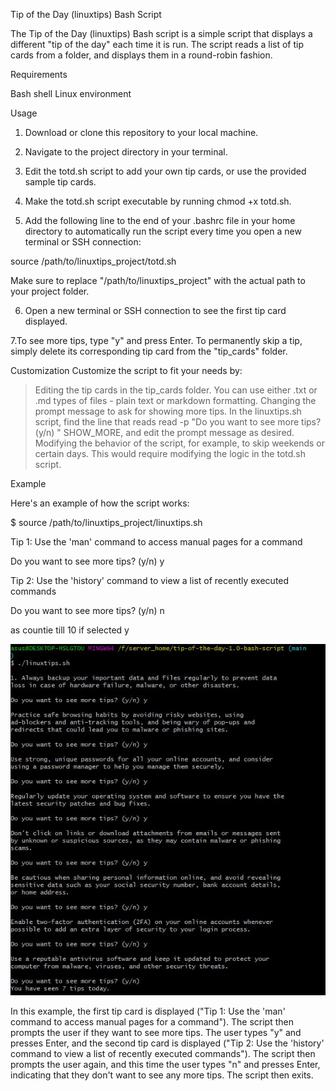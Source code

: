 Tip of the Day (linuxtips) Bash Script

The Tip of the Day (linuxtips) Bash script is a simple script that displays a 
different "tip of the day" each time it is run. The script reads a list of 
tip cards from a folder, and displays them in a round-robin fashion.

Requirements

Bash shell
Linux environment


Usage

1. Download or clone this repository to your local machine.

2. Navigate to the project directory in your terminal.

3. Edit the totd.sh script to add your own tip cards, or use the provided 
sample tip cards.

4. Make the totd.sh script executable by running chmod +x totd.sh.

5. Add the following line to the end of your .bashrc file in your home 
directory to automatically run the script every time you open a new 
terminal or SSH connection:

source /path/to/linuxtips_project/totd.sh

Make sure to replace "/path/to/linuxtips_project" with the actual path to your 
project folder.

6. Open a new terminal or SSH connection to see the first tip card 
displayed.

7.To see more tips, type "y" and press Enter. To permanently skip a tip, 
simply delete its corresponding tip card from the "tip_cards" folder.

Customization
Customize the script to fit your needs by:

>Editing the tip cards in the tip_cards folder. You can use either .txt or 
.md types of files - plain text or markdown formatting.
>Changing the prompt message to ask for showing more tips. In the linuxtips.sh 
script, find the line that reads read -p "Do you want to see more tips? 
(y/n) " SHOW_MORE, and edit the prompt message as desired.
>Modifying the behavior of the script, for example, to skip weekends or 
certain days. This would require modifying the logic in the totd.sh 
script.

Example

Here's an example of how the script works:

$ source /path/to/linuxtips_project/linuxtips.sh

Tip 1: Use the 'man' command to access manual pages for a command

Do you want to see more tips? (y/n) y

Tip 2: Use the 'history' command to view a list of recently executed 
commands

Do you want to see more tips? (y/n) n

as countie till 10 if selected y

![Alt text](picture/Capture.JPG)

In this example, the first tip card is displayed ("Tip 1: Use the 'man' 
command to access manual pages for a command"). The script then prompts 
the user if they want to see more tips. The user types "y" and presses 
Enter, and the second tip card is displayed ("Tip 2: Use the 'history' 
command to view a list of recently executed commands"). The script then 
prompts the user again, and this time the user types "n" and presses 
Enter, indicating that they don't want to see any more tips. The script 
then exits.

